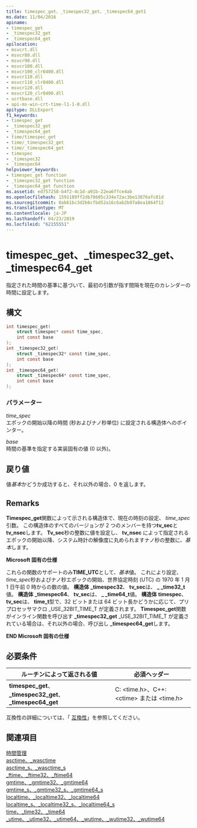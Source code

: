 ```yaml
---
title: timespec_get、_timespec32_get、_timespec64_get1
ms.date: 11/04/2016
apiname:
- timespec_get
- _timespec32_get
- _timespec64_get
apilocation:
- msvcrt.dll
- msvcr80.dll
- msvcr90.dll
- msvcr100.dll
- msvcr100_clr0400.dll
- msvcr110.dll
- msvcr110_clr0400.dll
- msvcr120.dll
- msvcr120_clr0400.dll
- ucrtbase.dll
- api-ms-win-crt-time-l1-1-0.dll
apitype: DLLExport
f1_keywords:
- timespec_get
- _timespec32_get
- _timespec64_get
- time/timespec_get
- time/_timespec32_get
- time/_timespec64_get
- timespec
- _timespec32
- _timespec64
helpviewer_keywords:
- timespec_get function
- _timespec32_get function
- _timespec64_get function
ms.assetid: ed757258-b4f2-4c1d-a91b-22ea6ffce4ab
ms.openlocfilehash: 1591189ff2db78605c334e72ac3be13876afc81d
ms.sourcegitcommit: 0ab61bc3d2b6cfbd52a16c6ab2b97a8ea1864f12
ms.translationtype: MT
ms.contentlocale: ja-JP
ms.lasthandoff: 04/23/2019
ms.locfileid: "62155551"
---
```

# <a name="timespecget-timespec32get-timespec64get"></a>timespec_get、_timespec32_get、_timespec64_get

指定された時間の基準に基づいて、最初の引数が指す間隔を現在のカレンダーの時間に設定します。

## <a name="syntax"></a>構文

```C
int timespec_get(
    struct timespec* const time_spec,
    int const base
);
int _timespec32_get(
    struct _timespec32* const time_spec,
    int const base
);
int _timespec64_get(
    struct _timespec64* const time_spec,
    int const base
);
```

### <a name="parameters"></a>パラメーター

*time_spec*<br/>
エポックの開始以降の時間 (秒およびナノ秒単位) に設定される構造体へのポインター。

*base*<br/>
時間の基準を指定する実装固有の値 (0 以外)。

## <a name="return-value"></a>戻り値

値*基本*かどうか成功すると、それ以外の場合、0 を返します。

## <a name="remarks"></a>Remarks

**Timespec_get**関数によって示される構造体で、現在の時刻の設定、 *time_spec*引数。 この構造体のすべてのバージョンが 2 つのメンバーを持つ**tv_sec**と**tv_nsec**します。 **Tv_sec**秒の整数に値を設定し、 **tv_nsec** によって指定されるエポックの開始以降、システム時計の解像度に丸められますナノ秒の整数に、*基本*します。

**Microsoft 固有の仕様**

これらの関数のサポートのみ**TIME_UTC**として、*基本*値。 これにより設定、 *time_spec*秒およびナノ秒エポックの開始、世界協定時刻 (UTC) の 1970 年 1 月 1 日午前 0 時からの数の値。 **構造体** **_timespec32**、 **tv_sec**は、 **_ _time32_t**値。 **構造体** **_timespec64**、 **tv_sec**は、 **_ _time64_t**値。 **構造体** **timespec**、 **tv_sec**は、 **time_t**型で、32 ビットまたは 64 ビット長かどうかに応じて、プリプロセッサマクロ _USE_32BIT_TIME_T が定義されます。 **Timespec_get**関数がインライン関数を呼び出す **_timespec32_get** _USE_32BIT_TIME_T が定義されている場合は、それ以外の場合、呼び出し **_timespec64_get**します。

**END Microsoft 固有の仕様**

## <a name="requirements"></a>必要条件

|ルーチンによって返される値|必須ヘッダー|
|-------------|---------------------|
|**timespec_get**、 **_timespec32_get**、 **_timespec64_get**|C: \<time.h>、C++: \<ctime> または \<time.h>|

互換性の詳細については、「 [互換性](../../c-runtime-library/compatibility.md)」を参照してください。

## <a name="see-also"></a>関連項目

[時間管理](../../c-runtime-library/time-management.md)<br/>
[asctime、_wasctime](asctime-wasctime.md)<br/>
[asctime_s、_wasctime_s](asctime-s-wasctime-s.md)<br/>
[_ftime、_ftime32、_ftime64](ftime-ftime32-ftime64.md)<br/>
[gmtime、_gmtime32、_gmtime64](gmtime-gmtime32-gmtime64.md)<br/>
[gmtime_s、_gmtime32_s、_gmtime64_s](gmtime-s-gmtime32-s-gmtime64-s.md)<br/>
[localtime、_localtime32、_localtime64](localtime-localtime32-localtime64.md)<br/>
[localtime_s、_localtime32_s、_localtime64_s](localtime-s-localtime32-s-localtime64-s.md)<br/>
[time、_time32、_time64](time-time32-time64.md)<br/>
[_utime、_utime32、_utime64、_wutime、_wutime32、_wutime64](utime-utime32-utime64-wutime-wutime32-wutime64.md)<br/>
